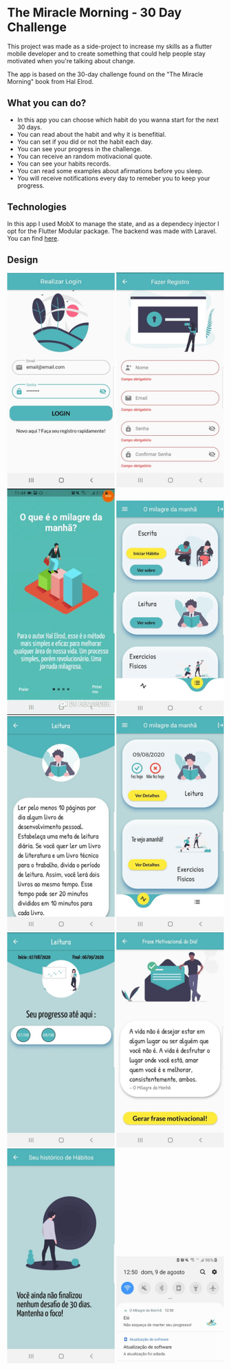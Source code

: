# The Miracle Morning - 30 Day Challenge

This project was made as a side-project to increase my skills as a flutter mobile developer and to create 
something that could help people stay motivated when you're talking about change.

The app is based on the 30-day challenge found on the "The Miracle Morning" book from Hal Elrod.


## What you can do?

- In this app you can choose which habit do you wanna start for the next 30 days.
- You can read about the habit and why it is benefitial.
- You can set if you did or not the habit each day.
- You can see your progress in the challenge.
- You can receive an random motivacional quote.
- You can see your habits records.
- You can read some examples about afirmations before you sleep.
- You will receive notifications every day to remeber you to keep your progress.

## Technologies

In this app I used MobX to manage the state, and as a dependecy injector I opt for the Flutter Modular package.
The backend was made with Laravel. You can find [here](https://github.com/lucasvps/miracle-morning-api).

## Design

<img src='lib/readme/login.jpeg' heigth='300' width='250'> <img src='lib/readme/registro.jpeg' heigth='300' width='250'> 
<img src='lib/readme/mmgif.gif' heigth='300' width='250'> <img src='lib/readme/categories.jpeg' heigth='300' width='250'> 
<img src='lib/readme/category-details.jpeg' heigth='300' width='250'> <img src='lib/readme/chosen.jpeg' heigth='300' width='250'> 
<img src='lib/readme/chosen-details.jpeg' heigth='300' width='250'> <img src='lib/readme/quotes.jpeg' heigth='300' width='250'> 
<img src='lib/readme/all-done.jpeg' heigth='300' width='250'> <img src='lib/readme/push-notification.jpeg' heigth='300' width='250'> 

